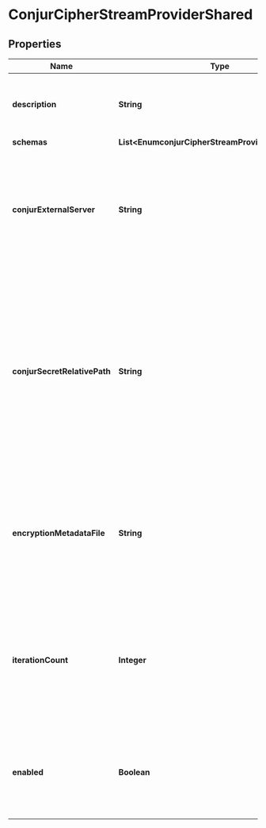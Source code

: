 

# ConjurCipherStreamProviderShared


## Properties

| Name | Type | Description | Notes |
|------------ | ------------- | ------------- | -------------|
|**description** | **String** | A description for this Cipher Stream Provider |  [optional] |
|**schemas** | **List&lt;EnumconjurCipherStreamProviderSchemaUrn&gt;** |  |  |
|**conjurExternalServer** | **String** | An external server definition with information needed to connect and authenticate to the Conjur server. |  |
|**conjurSecretRelativePath** | **String** | The portion of the path that follows the account name in the URI needed to obtain the secret passphrase to use to generate the encryption key. Any special characters in the path must be URL-encoded. |  |
|**encryptionMetadataFile** | **String** | The path to a file that will hold metadata about the encryption performed by this Conjur Cipher Stream Provider. |  [optional] |
|**iterationCount** | **Integer** | The PBKDF2 iteration count that will be used when deriving the encryption key used to protect the encryption settings database. |  [optional] |
|**enabled** | **Boolean** | Indicates whether this Cipher Stream Provider is enabled for use in the Directory Server. |  |



